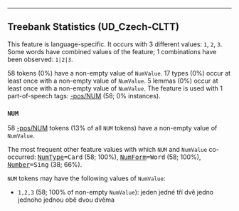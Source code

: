 

--------------------------------------------------------------------------------

## Treebank Statistics (UD_Czech-CLTT)

This feature is language-specific.
It occurs with 3 different values: `1`, `2`, `3`.
Some words have combined values of the feature; 1 combinations have been observed: `1|2|3`.

58 tokens (0%) have a non-empty value of `NumValue`.
17 types (0%) occur at least once with a non-empty value of `NumValue`.
5 lemmas (0%) occur at least once with a non-empty value of `NumValue`.
The feature is used with 1 part-of-speech tags: [-pos/NUM]() (58; 0% instances).

### `NUM`

58 [-pos/NUM]() tokens (13% of all `NUM` tokens) have a non-empty value of `NumValue`.

The most frequent other feature values with which `NUM` and `NumValue` co-occurred: <tt><a href="NumType.html">NumType</a>=Card</tt> (58; 100%), <tt><a href="NumForm.html">NumForm</a>=Word</tt> (58; 100%), <tt><a href="Number.html">Number</a>=Sing</tt> (38; 66%).

`NUM` tokens may have the following values of `NumValue`:

* `1,2,3` (58; 100% of non-empty `NumValue`): jeden jedné tří dvě jedno jednoho jednou obě dvou dvěma

